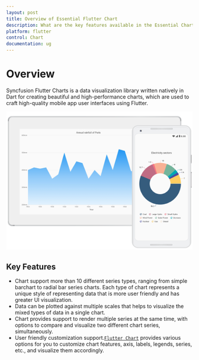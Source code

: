 ```yaml
---
layout: post
title: Overview of Essential Flutter Chart
description: What are the key features available in the Essential Chart for Flutter
platform: flutter
control: Chart
documentation: ug
---
```


# Overview

Syncfusion Flutter Charts is a data visualization library written natively in Dart for creating beautiful and high-performance charts, which are used to craft high-quality mobile app user interfaces using Flutter.

![Overview flutter chart](images/overview/overview.png)

## Key Features

* Chart support more than 10 different series types, ranging from simple barchart to radial bar series charts. Each type of chart represents a unique style of representing data that is more user friendly and has greater UI visualization.
* Data can be plotted against multiple scales that helps to visualize the mixed types of data in a single chart.
* Chart provides support to render multiple series at the same time, with options to compare and visualize two different chart series, simultaneously.
* User friendly customization support.[`Flutter Chart`](https://github.com/syncfusion/flutter-examples) provides various options for you to customize chart features, axis, labels, legends, series, etc., and visualize them accordingly. 
